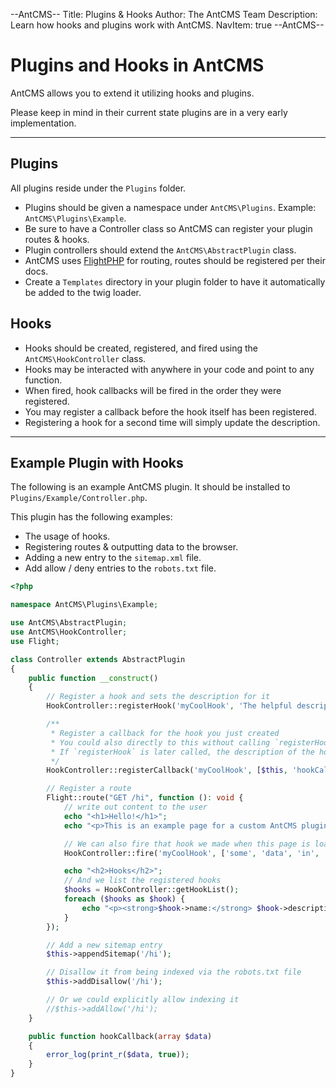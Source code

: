 --AntCMS--
Title: Plugins & Hooks
Author: The AntCMS Team
Description: Learn how hooks and plugins work with AntCMS.
NavItem: true
--AntCMS--

# Plugins and Hooks in AntCMS

AntCMS allows you to extend it utilizing hooks and plugins.

Please keep in mind in their current state plugins are in a very early implementation.

<hr/>

## Plugins

All plugins reside under the `Plugins` folder.

- Plugins should be given a namespace under `AntCMS\Plugins`. Example: `AntCMS\Plugins\Example`.
- Be sure to have a Controller class so AntCMS can register your plugin routes & hooks.
- Plugin controllers should extend the `AntCMS\AbstractPlugin` class.
- AntCMS uses [FlightPHP](https://docs.flightphp.com/?lang=en) for routing, routes should be registered per their docs.
- Create a `Templates` directory in your plugin folder to have it automatically be added to the twig loader.

## Hooks

 - Hooks should be created, registered, and fired using the `AntCMS\HookController` class.
 - Hooks may be interacted with anywhere in your code and point to any function.
 - When fired, hook callbacks will be fired in the order they were registered.
 - You may register a callback before the hook itself has been registered.
 - Registering a hook for a second time will simply update the description.

---

## Example Plugin with Hooks

The following is an example AntCMS plugin. It should be installed to `Plugins/Example/Controller.php`.

This plugin has the following examples:

 - The usage of hooks.
 - Registering routes & outputting data to the browser.
 - Adding a new entry to the `sitemap.xml` file.
 - Add allow / deny entries to the `robots.txt` file.

```PHP
<?php

namespace AntCMS\Plugins\Example;

use AntCMS\AbstractPlugin;
use AntCMS\HookController;
use Flight;

class Controller extends AbstractPlugin
{
    public function __construct()
    {
        // Register a hook and sets the description for it
        HookController::registerHook('myCoolHook', 'The helpful description of my hook');

        /**
         * Register a callback for the hook you just created
         * You could also directly to this without calling `registerHook`, which will register the hook without a description
         * If `registerHook` is later called, the description of the hook will be updated
         */
        HookController::registerCallback('myCoolHook', [$this, 'hookCallback']);

        // Register a route
        Flight::route("GET /hi", function (): void {
            // write out content to the user
            echo "<h1>Hello!</h1>";
            echo "<p>This is an example page for a custom AntCMS plugin!</p>";

            // We can also fire that hook we made when this page is loaded
            HookController::fire('myCoolHook', ['some', 'data', 'in', 'an', 'array']);

            echo "<h2>Hooks</h2>";
            // And we list the registered hooks
            $hooks = HookController::getHookList();
            foreach ($hooks as $hook) {
                echo "<p><strong>$hook->name:</strong> $hook->description</p>";
            }
        });

        // Add a new sitemap entry
        $this->appendSitemap('/hi');

        // Disallow it from being indexed via the robots.txt file
        $this->addDisallow('/hi');

        // Or we could explicitly allow indexing it
        //$this->addAllow('/hi');
    }

    public function hookCallback(array $data)
    {
        error_log(print_r($data, true));
    }
}
```
